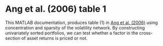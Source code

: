 # Ang et al. (2006) table 1
This MATLAB documentation, produces table (1) in [Ang et al. (2006)](https://onlinelibrary.wiley.com/doi/10.1111/j.1540-6261.2006.00836.x) using concentration and sparsity of the volatility network. By constructing univariately sorted portfolios, we can test whether a factor in the cross-section of asset returns is priced or not.
